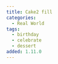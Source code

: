 ```yaml
---
title: Cake2 fill
categories:
  - Real World
tags:
  - birthday
  - celebrate
  - dessert
added: 1.11.0
---
```

